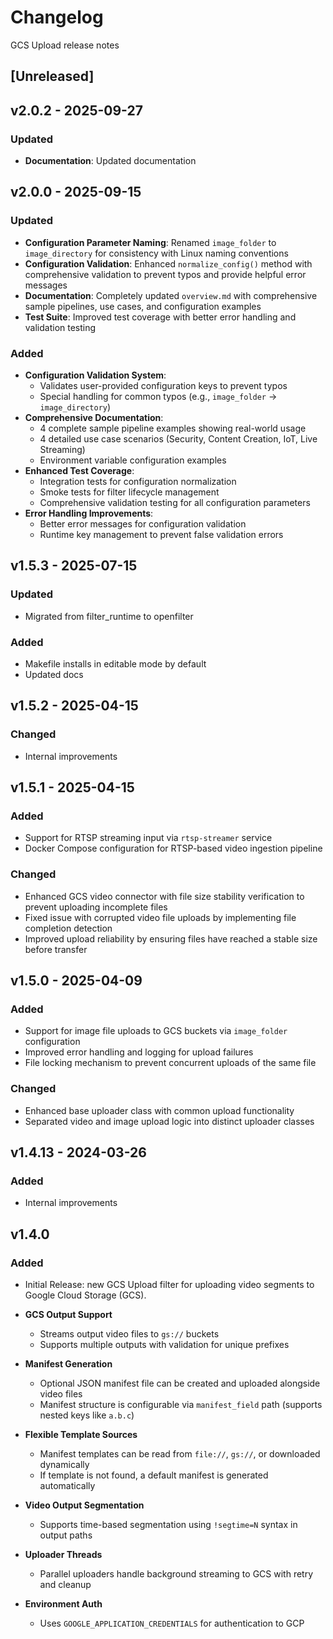 # Changelog
GCS Upload release notes

## [Unreleased]

## v2.0.2 - 2025-09-27
### Updated
- **Documentation**: Updated documentation

## v2.0.0 - 2025-09-15
### Updated
- **Configuration Parameter Naming**: Renamed `image_folder` to `image_directory` for consistency with Linux naming conventions
- **Configuration Validation**: Enhanced `normalize_config()` method with comprehensive validation to prevent typos and provide helpful error messages
- **Documentation**: Completely updated `overview.md` with comprehensive sample pipelines, use cases, and configuration examples
- **Test Suite**: Improved test coverage with better error handling and validation testing

### Added
- **Configuration Validation System**: 
  - Validates user-provided configuration keys to prevent typos
  - Special handling for common typos (e.g., `image_folder` → `image_directory`)
- **Comprehensive Documentation**:
  - 4 complete sample pipeline examples showing real-world usage
  - 4 detailed use case scenarios (Security, Content Creation, IoT, Live Streaming)
  - Environment variable configuration examples
- **Enhanced Test Coverage**:
  - Integration tests for configuration normalization
  - Smoke tests for filter lifecycle management
  - Comprehensive validation testing for all configuration parameters
- **Error Handling Improvements**:
  - Better error messages for configuration validation
  - Runtime key management to prevent false validation errors


## v1.5.3 - 2025-07-15
### Updated
- Migrated from filter_runtime to openfilter

### Added
- Makefile installs in editable mode by default
- Updated docs

## v1.5.2 - 2025-04-15

### Changed
- Internal improvements

## v1.5.1 - 2025-04-15
### Added
- Support for RTSP streaming input via `rtsp-streamer` service
- Docker Compose configuration for RTSP-based video ingestion pipeline

### Changed
- Enhanced GCS video connector with file size stability verification to prevent uploading incomplete files
- Fixed issue with corrupted video file uploads by implementing file completion detection
- Improved upload reliability by ensuring files have reached a stable size before transfer


## v1.5.0 - 2025-04-09

### Added
- Support for image file uploads to GCS buckets via `image_folder` configuration
- Improved error handling and logging for upload failures
- File locking mechanism to prevent concurrent uploads of the same file

### Changed
- Enhanced base uploader class with common upload functionality
- Separated video and image upload logic into distinct uploader classes

## v1.4.13 - 2024-03-26

### Added
- Internal improvements

## v1.4.0

### Added
- Initial Release: new GCS Upload filter for uploading video segments to Google Cloud Storage (GCS).

- **GCS Output Support**
  - Streams output video files to `gs://` buckets
  - Supports multiple outputs with validation for unique prefixes

- **Manifest Generation**
  - Optional JSON manifest file can be created and uploaded alongside video files
  - Manifest structure is configurable via `manifest_field` path (supports nested keys like `a.b.c`)

- **Flexible Template Sources**
  - Manifest templates can be read from `file://`, `gs://`, or downloaded dynamically
  - If template is not found, a default manifest is generated automatically

- **Video Output Segmentation**
  - Supports time-based segmentation using `!segtime=N` syntax in output paths

- **Uploader Threads**
  - Parallel uploaders handle background streaming to GCS with retry and cleanup

- **Environment Auth**
  - Uses `GOOGLE_APPLICATION_CREDENTIALS` for authentication to GCP
